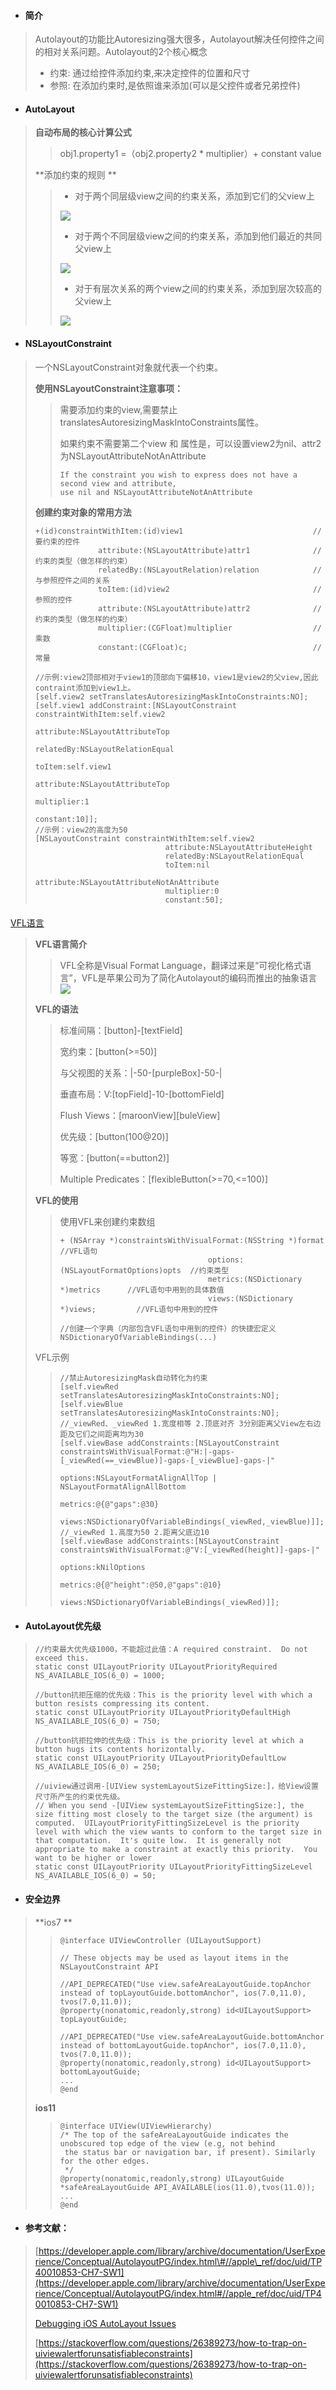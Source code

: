 * #### 简介

> Autolayout的功能比Autoresizing强大很多，Autolayout解决任何控件之间的相对关系问题。Autolayout的2个核心概念
>
> * 约束: 通过给控件添加约束,来决定控件的位置和尺寸
> * 参照: 在添加约束时,是依照谁来添加\(可以是父控件或者兄弟控件\)

* #### AutoLayout

> **自动布局的核心计算公式**
>
> > obj1.property1 =（obj2.property2 \* multiplier）+ constant value
>
> **添加约束的规则  **
>
> > * 对于两个同层级view之间的约束关系，添加到它们的父view上
> >
> > ![](/assets/image8.jpeg)
> >
> > * 对于两个不同层级view之间的约束关系，添加到他们最近的共同父view上
> >
> > ![](/assets/image9.jpeg)
> >
> > * 对于有层次关系的两个view之间的约束关系，添加到层次较高的父view上
> >
> > ![](/assets/image10.jpeg)

* #### NSLayoutConstraint

> 一个NSLayoutConstraint对象就代表一个约束。
>
> **使用NSLayoutConstraint注意事项：**
>
> > 需要添加约束的view,需要禁止translatesAutoresizingMaskIntoConstraints属性。
> >
> > 如果约束不需要第二个view 和 属性是，可以设置view2为nil、attr2为NSLayoutAttributeNotAnAttribute
> >
> > ```
> > If the constraint you wish to express does not have a second view and attribute, 
> > use nil and NSLayoutAttributeNotAnAttribute
> > ```
>
> **创建约束对象的常用方法**
>
> ```
> +(id)constraintWithItem:(id)view1                             //要约束的控件
>               attribute:(NSLayoutAttribute)attr1              //约束的类型（做怎样的约束）
>               relatedBy:(NSLayoutRelation)relation            //与参照控件之间的关系  
>               toItem:(id)view2                                //参照的控件
>               attribute:(NSLayoutAttribute)attr2              //约束的类型（做怎样的约束）
>               multiplier:(CGFloat)multiplier                  //乘数
>               constant:(CGFloat)c;                            //常量
>
> //示例:view2顶部相对于view1的顶部向下偏移10，view1是view2的父view,因此contraint添加到view1上。
> [self.view2 setTranslatesAutoresizingMaskIntoConstraints:NO];
> [self.view1 addConstraint:[NSLayoutConstraint constraintWithItem:self.view2
>                                                        attribute:NSLayoutAttributeTop
>                                                        relatedBy:NSLayoutRelationEqual
>                                                           toItem:self.view1
>                                                        attribute:NSLayoutAttributeTop
>                                                       multiplier:1
>                                                         constant:10]];
> //示例：view2的高度为50
> [NSLayoutConstraint constraintWithItem:self.view2 
>                              attribute:NSLayoutAttributeHeight 
>                              relatedBy:NSLayoutRelationEqual 
>                              toItem:nil 
>                              attribute:NSLayoutAttributeNotAnAttribute 
>                              multiplier:0 
>                              constant:50];
> ```

#### 

[VFL语言](https://developer.apple.com/library/archive/documentation/UserExperience/Conceptual/AutolayoutPG/VisualFormatLanguage.html#//apple_ref/doc/uid/TP40010853-CH27-SW1)

> **VFL语言简介**
>
> > VFL全称是Visual Format Language，翻译过来是“可视化格式语言”，VFL是苹果公司为了简化Autolayout的编码而推出的抽象语言![](/assets/4F9D2A32-0B3A-4B4D-BCAD-EF1D298741AB.png)
>
> **VFL的语法**
>
> > 标准间隔：\[button\]-\[textField\]
> >
> > 宽约束：\[button\(&gt;=50\)\]
> >
> > 与父视图的关系：\|-50-\[purpleBox\]-50-\|
> >
> > 垂直布局：V:\[topField\]-10-\[bottomField\]
> >
> > Flush Views：\[maroonView\]\[buleView\]
> >
> > 优先级：\[button\(100@20\)\]
> >
> > 等宽：\[button\(==button2\)\]
> >
> > Multiple Predicates：\[flexibleButton\(&gt;=70,&lt;=100\)\]
>
> **VFL的使用**
>
> > 使用VFL来创建约束数组
> >
> > ```
> > + (NSArray *)constraintsWithVisualFormat:(NSString *)format           //VFL语句                                                                                        
> >                                  options:(NSLayoutFormatOptions)opts  //约束类型 
> >                                  metrics:(NSDictionary *)metrics      //VFL语句中用到的具体数值
> >                                  views:(NSDictionary *)views;         //VFL语句中用到的控件
> >
> > //创建一个字典（内部包含VFL语句中用到的控件）的快捷宏定义
> > NSDictionaryOfVariableBindings(...)
> > ```
>
> VFL示例
>
> > ```
> > //禁止AutoresizingMask自动转化为约束
> > [self.viewRed setTranslatesAutoresizingMaskIntoConstraints:NO];
> > [self.viewBlue setTranslatesAutoresizingMaskIntoConstraints:NO];
> > //_viewRed、_viewRed 1.宽度相等 2.顶底对齐 3分别距离父View左右边距及它们之间距离均为30
> > [self.viewBase addConstraints:[NSLayoutConstraint constraintsWithVisualFormat:@"H:|-gaps-[_viewRed(==_viewBlue)]-gaps-[_viewBlue]-gaps-|"
> >                                                                       options:NSLayoutFormatAlignAllTop | NSLayoutFormatAlignAllBottom
> >                                                                       metrics:@{@"gaps":@30}
> >                                                                       views:NSDictionaryOfVariableBindings(_viewRed,_viewBlue)]];
> > //_viewRed 1.高度为50 2.距离父底边10
> > [self.viewBase addConstraints:[NSLayoutConstraint constraintsWithVisualFormat:@"V:[_viewRed(height)]-gaps-|"
> >                                                                       options:kNilOptions
> >                                                                       metrics:@{@"height":@50,@"gaps":@10}
> >                                                                       views:NSDictionaryOfVariableBindings(_viewRed)]];
> > ```

* #### AutoLayout优先级

> ```
> //约束最大优先级1000，不能超过此值：A required constraint.  Do not exceed this.
> static const UILayoutPriority UILayoutPriorityRequired NS_AVAILABLE_IOS(6_0) = 1000; 
>
> //button抗拒压缩的优先级：This is the priority level with which a button resists compressing its content.
> static const UILayoutPriority UILayoutPriorityDefaultHigh NS_AVAILABLE_IOS(6_0) = 750;
>
> //button抗拒拉伸的优先级：This is the priority level at which a button hugs its contents horizontally. 
> static const UILayoutPriority UILayoutPriorityDefaultLow NS_AVAILABLE_IOS(6_0) = 250; 
>
> //uiview通过调用-[UIView systemLayoutSizeFittingSize:]，给View设置尺寸所产生的约束优先级。
> // When you send -[UIView systemLayoutSizeFittingSize:], the size fitting most closely to the target size (the argument) is computed.  UILayoutPriorityFittingSizeLevel is the priority level with which the view wants to conform to the target size in that computation.  It's quite low.  It is generally not appropriate to make a constraint at exactly this priority.  You want to be higher or lower
> static const UILayoutPriority UILayoutPriorityFittingSizeLevel NS_AVAILABLE_IOS(6_0) = 50;
> ```

* #### 安全边界

> **ios7 **
>
> > ```
> > @interface UIViewController (UILayoutSupport)
> >
> > // These objects may be used as layout items in the NSLayoutConstraint API
> >
> > //API_DEPRECATED("Use view.safeAreaLayoutGuide.topAnchor instead of topLayoutGuide.bottomAnchor", ios(7.0,11.0), tvos(7.0,11.0));
> > @property(nonatomic,readonly,strong) id<UILayoutSupport> topLayoutGuide;
> >
> > //API_DEPRECATED("Use view.safeAreaLayoutGuide.bottomAnchor instead of bottomLayoutGuide.topAnchor", ios(7.0,11.0), tvos(7.0,11.0));
> > @property(nonatomic,readonly,strong) id<UILayoutSupport> bottomLayoutGuide;
> > ...
> > @end
> > ```
>
> **ios11**
>
> > ```
> > @interface UIView(UIViewHierarchy)
> > /* The top of the safeAreaLayoutGuide indicates the unobscured top edge of the view (e.g, not behind
> >  the status bar or navigation bar, if present). Similarly for the other edges.
> >  */
> > @property(nonatomic,readonly,strong) UILayoutGuide *safeAreaLayoutGuide API_AVAILABLE(ios(11.0),tvos(11.0));
> > ...
> > @end
> > ```

#### 

* #### 参考文献：

> [https://developer.apple.com/library/archive/documentation/UserExperience/Conceptual/AutolayoutPG/index.html\#//apple\_ref/doc/uid/TP40010853-CH7-SW1](https://developer.apple.com/library/archive/documentation/UserExperience/Conceptual/AutolayoutPG/index.html#//apple_ref/doc/uid/TP40010853-CH7-SW1)
>
> [Debugging iOS AutoLayout Issues](https://staxmanade.com/2015/06/debugging-ios-autolayout-issues/)
>
> [https://stackoverflow.com/questions/26389273/how-to-trap-on-uiviewalertforunsatisfiableconstraints](https://stackoverflow.com/questions/26389273/how-to-trap-on-uiviewalertforunsatisfiableconstraints)




